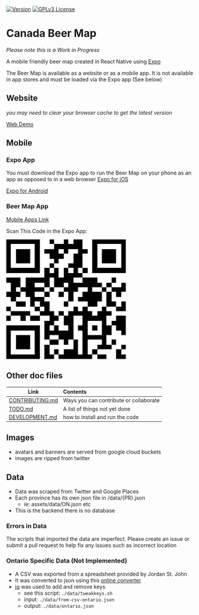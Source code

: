 [![Version](https://img.shields.io/badge/VERSION-0.2-BLUE)](https://img.shields.io/badge/VERSION-0.2-BLUE) [![GPLv3 License](https://img.shields.io/badge/License-GPL%20v3-yellow.svg)](https://www.gnu.org/licenses/gpl-3.0.txt)
# Canada Beer Map

*Please note this is a Work in Progress*

A mobile friendly beer map created in React Native using [Expo](https://expo.io/)

The Beer Map is available as a website or as a mobile app. It is not available in app stores and must be loaded via the Expo app (See below)

## Website

*you may need to clear your browser cache to get the latest version*

[Web Demo](https://beerify.github.io/map/)

## Mobile

### Expo App

You must download the Expo app to run the Beer Map on your phone as an app as opposed to in a web browser
[Expo for iOS](https://itunes.apple.com/app/apple-store/id982107779)

[Expo for Android](https://play.google.com/store/apps/details?id=host.exp.exponent&referrer=www)

### Beer Map App

[Mobile Apps Link](https://expo.io/@beerify/map)

Scan This Code in the Expo App:

![qr](https://github.com/beerify/map/blob/master/expo.png)

## Other doc files
| Link      |       Contents |
|----------|:-------------|
| [CONTRIBUTING.md](https://github.com/beerify/map/blob/master/CONTRIBUTING.md) | Ways you can contribute or collaborate |
| [TODO.md](https://github.com/beerify/map/blob/master/TODO.md)  | A list of things not yet done   |
| [DEVELOPMENT.md](https://github.com/beerify/map/blob/master/DEVELOPMENT.md)  | how to install and run the code|

## Images
- avatars and banners are served from google cloud buckets
- images are ripped from twitter

## Data
- Data was scraped from Twitter and Google Places
- Each province has its own json file in /data/{PR}.json
  - ie: assets/data/ON.json etc
- This is the backend there is no database

### Errors in Data
The scripts that imported the data are imperfect. Please create an issue or submit a pull request to help fix any issues such as incorrect location

### Ontario Specific Data (Not Implemented)
- A CSV was exported from a spreadsheet provided by Jordan St. John
- It was converted to json using this [online converter](https://csvjson.com/csv2json)
- [jq](https://github.com/stedolan/jq/wiki/Installation) was used to add and remove keys
  - see this script: `./data/tweakkeys.sh`
  - input: `./data/from-csv-ontario.json`
  - output: `./data/ontario.json`
